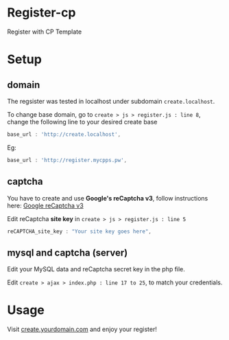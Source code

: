 # Register-cp
Register with CP Template

# Setup

## domain
The regsister was tested in localhost under subdomain `create.localhost`.

To change base domain, go to `create > js > register.js : line 8`, change the following line to your desired create base
```js
base_url : 'http://create.localhost',
```

Eg:
```js
base_url : 'http://register.mycpps.pw',
```

## captcha

You have to create and use **Google's reCaptcha v3**, follow instructions here: [Google reCaptcha v3](https://developers.google.com/recaptcha/docs/v3)

Edit reCaptcha **site key** in `create > js > register.js : line 5`
```js
reCAPTCHA_site_key : "Your site key goes here",
```

## mysql and captcha (server)
Edit your MySQL data and reCaptcha secret key in the php file.

Edit `create > ajax > index.php : line 17 to 25`, to match your credentials.

# Usage
Visit [create.yourdomain.com](http://create.localhost/) and enjoy your register!
